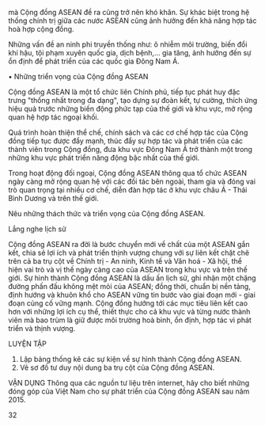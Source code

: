 mà Cộng đồng ASEAN đề ra cũng trở nên khó khăn. Sự khác biệt trong hệ thống chính trị giữa các nước ASEAN cũng ảnh hưởng đến khả năng hợp tác hoà hợp cộng đồng.

Những vấn đề an ninh phi truyền thống như: ô nhiễm môi trường, biến đổi khí hậu, tội phạm xuyên quốc gia, dịch bệnh,... gia tăng, ảnh hưởng đến sự ổn định để phát triển của các quốc gia Đông Nam Á.

• Những triển vọng của Cộng đồng ASEAN

Cộng đồng ASEAN là một tổ chức liên Chính phủ, tiếp tục phát huy đặc trưng "thống nhất trong đa dạng", tạo dựng sự đoàn kết, tự cường, thích ứng hiệu quả trước những biến động phức tạp của thế giới và khu vực, mở rộng quan hệ hợp tác ngoại khối.

Quá trình hoàn thiện thể chế, chính sách và các cơ chế hợp tác của Cộng đồng tiếp tục được đẩy mạnh, thúc đẩy sự hợp tác và phát triển của các thành viên trong Cộng đồng, đưa khu vực Đông Nam Á trở thành một trong những khu vực phát triển năng động bậc nhất của thế giới.

Trong hoạt động đối ngoại, Cộng đồng ASEAN thông qua tổ chức ASEAN ngày càng mở rộng quan hệ với các đối tác bên ngoài, tham gia và đóng vai trò quan trọng tại nhiều cơ chế, diễn đàn hợp tác ở khu vực châu Á - Thái Bình Dương và trên thế giới.

Nêu những thách thức và triển vọng của Cộng đồng ASEAN.

Lắng nghe lịch sử

Cộng đồng ASEAN ra đời là bước chuyển mới về chất của một ASEAN gắn kết, chia sẻ lợi ích và phát triển thịnh vượng chung với sự liên kết chặt chẽ trên cả ba trụ cột về Chính trị - An ninh, Kinh tế và Văn hoá - Xã hội, thể hiện vai trò và vị thế ngày càng cao của ASEAN trong khu vực và trên thế giới. Sự hình thành Cộng đồng ASEAN là dấu ấn lịch sử, ghi nhận một chặng đường phấn đấu không mệt mỏi của ASEAN; đồng thời, chuẩn bị nền tảng, định hướng và khuôn khổ cho ASEAN vững tin bước vào giai đoạn mới - giai đoạn củng cố vững mạnh. Cộng đồng hướng tới các mục tiêu liên kết cao hơn với những lợi ích cụ thể, thiết thực cho cả khu vực và từng nước thành viên mà bao trùm là giữ được môi trường hoà bình, ổn định, hợp tác vì phát triển và thịnh vượng.

LUYỆN TẬP
1. Lập bảng thống kê các sự kiện về sự hình thành Cộng đồng ASEAN.
2. Vẽ sơ đồ tư duy nội dung ba trụ cột của Cộng đồng ASEAN.

VẬN DỤNG
Thông qua các nguồn tư liệu trên internet, hãy cho biết những đóng góp của Việt Nam cho sự phát triển của Cộng đồng ASEAN sau năm 2015.

32
